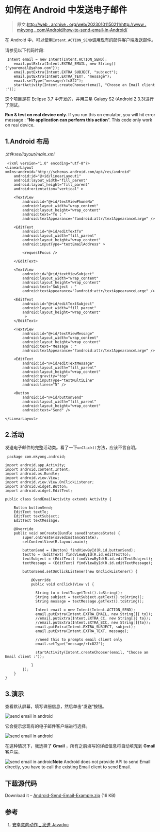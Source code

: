 # 如何在 Android 中发送电子邮件

> 原文:[http://web . archive . org/web/20230101150211/http://www . mkyong . com/Android/how-to-send-email-in-Android/](http://web.archive.org/web/20230101150211/http://www.mkyong.com/android/how-to-send-email-in-android/)

在 Android 中，可以使用`Intent.ACTION_SEND`调用现有的邮件客户端发送邮件。

请参见以下代码片段:

```
 Intent email = new Intent(Intent.ACTION_SEND);
	email.putExtra(Intent.EXTRA_EMAIL, new String[]{"youremail@yahoo.com"});		  
	email.putExtra(Intent.EXTRA_SUBJECT, "subject");
	email.putExtra(Intent.EXTRA_TEXT, "message");
	email.setType("message/rfc822");
	startActivity(Intent.createChooser(email, "Choose an Email client :")); 
```

这个项目是在 Eclipse 3.7 中开发的，并用三星 Galaxy S2 (Android 2.3.3)进行了测试。

**Run & test on real device only.**
If you run this on emulator, you will hit error message : “**No application can perform this action**“. This code only work on real device.

## 1.Android 布局

*文件:res/layout/main.xml*

```
 <?xml version="1.0" encoding="utf-8"?>
<LinearLayout xmlns:android="http://schemas.android.com/apk/res/android"
    android:id="@+id/linearLayout1"
    android:layout_width="fill_parent"
    android:layout_height="fill_parent"
    android:orientation="vertical" >

    <TextView
        android:id="@+id/textViewPhoneNo"
        android:layout_width="wrap_content"
        android:layout_height="wrap_content"
        android:text="To : "
        android:textAppearance="?android:attr/textAppearanceLarge" />

    <EditText
        android:id="@+id/editTextTo"
        android:layout_width="fill_parent"
        android:layout_height="wrap_content"
        android:inputType="textEmailAddress" >

        <requestFocus />

    </EditText>

    <TextView
        android:id="@+id/textViewSubject"
        android:layout_width="wrap_content"
        android:layout_height="wrap_content"
        android:text="Subject : "
        android:textAppearance="?android:attr/textAppearanceLarge" />

    <EditText
        android:id="@+id/editTextSubject"
        android:layout_width="fill_parent"
        android:layout_height="wrap_content"
         >
    </EditText>

    <TextView
        android:id="@+id/textViewMessage"
        android:layout_width="wrap_content"
        android:layout_height="wrap_content"
        android:text="Message : "
        android:textAppearance="?android:attr/textAppearanceLarge" />

    <EditText
        android:id="@+id/editTextMessage"
        android:layout_width="fill_parent"
        android:layout_height="wrap_content"
        android:gravity="top"
        android:inputType="textMultiLine"
        android:lines="5" />

    <Button
        android:id="@+id/buttonSend"
        android:layout_width="fill_parent"
        android:layout_height="wrap_content"
        android:text="Send" />

</LinearLayout> 
```

## 2.活动

发送电子邮件的完整活动类。看了一下`onClick()`方法，应该不言自明。

```
 package com.mkyong.android;

import android.app.Activity;
import android.content.Intent;
import android.os.Bundle;
import android.view.View;
import android.view.View.OnClickListener;
import android.widget.Button;
import android.widget.EditText;

public class SendEmailActivity extends Activity {

	Button buttonSend;
	EditText textTo;
	EditText textSubject;
	EditText textMessage;

	@Override
	public void onCreate(Bundle savedInstanceState) {
		super.onCreate(savedInstanceState);
		setContentView(R.layout.main);

		buttonSend = (Button) findViewById(R.id.buttonSend);
		textTo = (EditText) findViewById(R.id.editTextTo);
		textSubject = (EditText) findViewById(R.id.editTextSubject);
		textMessage = (EditText) findViewById(R.id.editTextMessage);

		buttonSend.setOnClickListener(new OnClickListener() {

			@Override
			public void onClick(View v) {

			  String to = textTo.getText().toString();
			  String subject = textSubject.getText().toString();
			  String message = textMessage.getText().toString();

			  Intent email = new Intent(Intent.ACTION_SEND);
			  email.putExtra(Intent.EXTRA_EMAIL, new String[]{ to});
			  //email.putExtra(Intent.EXTRA_CC, new String[]{ to});
			  //email.putExtra(Intent.EXTRA_BCC, new String[]{to});
			  email.putExtra(Intent.EXTRA_SUBJECT, subject);
			  email.putExtra(Intent.EXTRA_TEXT, message);

			  //need this to prompts email client only
			  email.setType("message/rfc822");

			  startActivity(Intent.createChooser(email, "Choose an Email client :"));

			}
		});
	}
} 
```

## 3.演示

查看默认屏幕，填写详细信息，然后单击“发送”按钮。

![send email in android](../Images/5b19f41c21a6c16ed2a451605338840a.png "Android-Send-Email-Example-1")

它会提示您现有的电子邮件客户端进行选择。

![send email in android](../Images/1b747bdee29ccd1514f9491e478f6481.png "Android-Send-Email-Example-2")

在这种情况下，我选择了 **Gmail** ，所有之前填写的详细信息将自动填充到 **Gmail** 客户端。

![send email in android](../Images/95b5ba61057bdb8b25c0be1304f10fd5.png "Android-Send-Email-Example-3")**Note**
Android does not provide API to send Email directly, you have to call the existing Email client to send Email.

## 下载源代码

Download it – [Android-Send-Email-Example.zip](http://web.archive.org/web/20220705094910/http://www.mkyong.com/wp-content/uploads/2012/03/Android-Send-Email-Example.zip) (16 KB)

## 参考

1.  [安卓意向动作 _ 发送 Javadoc](http://web.archive.org/web/20220705094910/https://developer.android.com/reference/android/content/Intent.html#ACTION_SEND)

<input type="hidden" id="mkyong-current-postId" value="10712">